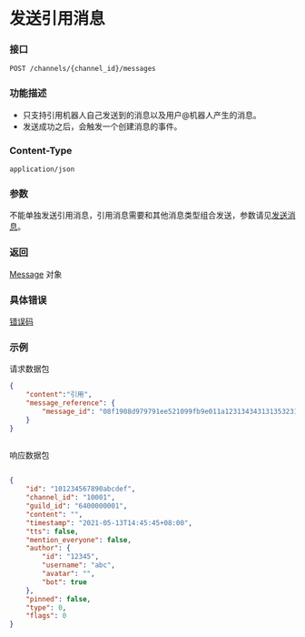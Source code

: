 # 发送引用消息

### 接口

`POST /channels/{channel_id}/messages`

### 功能描述

- 只支持引用机器人自己发送到的消息以及用户@机器人产生的消息。
- 发送成功之后，会触发一个创建消息的事件。

### Content-Type

`application/json`

### 参数

不能单独发送引用消息，引用消息需要和其他消息类型组合发送，参数请见[发送消息](post_messages.md)。

### 返回

[Message](model.md#message) 对象

### 具体错误

[错误码](../error/error.md)

### 示例

请求数据包

``` json
{
    "content":"引用",
    "message_reference": {
        "message_id": "08f1908d979791ee521099fb9e011a1231343431313532313836373133393436313220801e28003086fdb0ba0638910540910548a8ccaa8f06"
    }
}
    
```

响应数据包

```json

{
    "id": "101234567890abcdef",
    "channel_id": "10001",
    "guild_id": "6400000001",
    "content": "",
    "timestamp": "2021-05-13T14:45:45+08:00",
    "tts": false,
    "mention_everyone": false,
    "author": {
        "id": "12345",
        "username": "abc",
        "avatar": "",
        "bot": true
    },
    "pinned": false,
    "type": 0,
    "flags": 0
}

```
